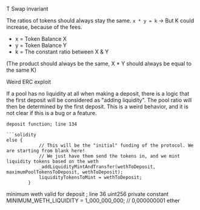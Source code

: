 T Swap invariant

The ratios of tokens should always stay the same.
`x * y = k`
-> But K could increase, because of the fees.

- x = Token Balance X
- y = Token Balance Y
- k = The constant ratio between X & Y

(The product should always be the same, X \* Y should always be equal to the same K)

Weird ERC exploit

If a pool has no liquidity at all when making a deposit, there is a logic that the first deposit will be considered as "adding liquidity". The pool ratio will then be determined by the first deposit. This is a weird behavior, and it is not clear if this is a bug or a feature.

````solidity
deposit function; line 134

```solidity
else {
            // This will be the "initial" funding of the protocol. We are starting from blank here!
            // We just have them send the tokens in, and we mint liquidity tokens based on the weth
            _addLiquidityMintAndTransfer(wethToDeposit, maximumPoolTokensToDeposit, wethToDeposit);
            liquidityTokensToMint = wethToDeposit;
        }
````

minimum weth valid for deposit ; line 36
uint256 private constant MINIMUM_WETH_LIQUIDITY = 1_000_000_000; // 0,000000001 ether
